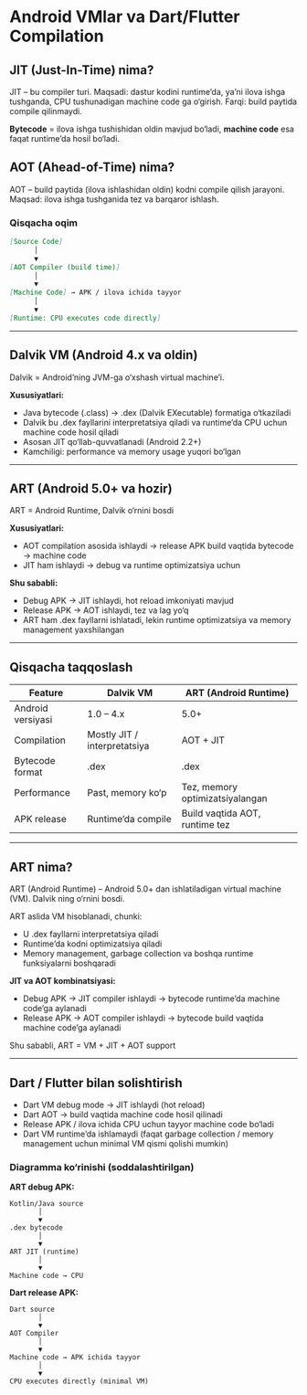 
# Android VMlar va Dart/Flutter Compilation

## JIT (Just-In-Time) nima?
JIT – bu compiler turi. Maqsadi: dastur kodini runtime’da, ya’ni ilova ishga tushganda, CPU tushunadigan machine code ga o‘girish. Farqi: build paytida compile qilinmaydi.

**Bytecode** = ilova ishga tushishidan oldin mavjud bo‘ladi, **machine code** esa faqat runtime’da hosil bo‘ladi.

## AOT (Ahead-of-Time) nima?
AOT – build paytida (ilova ishlashidan oldin) kodni compile qilish jarayoni. Maqsad: ilova ishga tushganida tez va barqaror ishlash.

### Qisqacha oqim
```markdown
[Source Code]
      │
      ▼
[AOT Compiler (build time)]
      │
      ▼
[Machine Code] → APK / ilova ichida tayyor
      │
      ▼
[Runtime: CPU executes code directly]
```

---

## Dalvik VM (Android 4.x va oldin)

Dalvik = Android’ning JVM-ga o‘xshash virtual machine’i.

**Xususiyatlari:**
- Java bytecode (.class) → .dex (Dalvik EXecutable) formatiga o‘tkaziladi
- Dalvik bu .dex fayllarini interpretatsiya qiladi va runtime’da CPU uchun machine code hosil qiladi
- Asosan JIT qo‘llab-quvvatlanadi (Android 2.2+)
- Kamchiligi: performance va memory usage yuqori bo‘lgan

---

## ART (Android 5.0+ va hozir)

ART = Android Runtime, Dalvik o‘rnini bosdi

**Xususiyatlari:**
- AOT compilation asosida ishlaydi → release APK build vaqtida bytecode → machine code
- JIT ham ishlaydi → debug va runtime optimizatsiya uchun

**Shu sababli:**
- Debug APK → JIT ishlaydi, hot reload imkoniyati mavjud
- Release APK → AOT ishlaydi, tez va lag yo‘q
- ART ham .dex fayllarni ishlatadi, lekin runtime optimizatsiya va memory management yaxshilangan

---

## Qisqacha taqqoslash

| Feature           | Dalvik VM           | ART (Android Runtime) |
|-------------------|---------------------|-----------------------|
| Android versiyasi | 1.0 – 4.x           | 5.0+                  |
| Compilation       | Mostly JIT / interpretatsiya | AOT + JIT         |
| Bytecode format   | .dex                | .dex                  |
| Performance       | Past, memory ko‘p    | Tez, memory optimizatsiyalangan |
| APK release       | Runtime’da compile  | Build vaqtida AOT, runtime tez |

---

## ART nima?

ART (Android Runtime) – Android 5.0+ dan ishlatiladigan virtual machine (VM). Dalvik ning o‘rnini bosdi.

ART aslida VM hisoblanadi, chunki:
- U .dex fayllarni interpretatsiya qiladi
- Runtime’da kodni optimizatsiya qiladi
- Memory management, garbage collection va boshqa runtime funksiyalarni boshqaradi

**JIT va AOT kombinatsiyasi:**
- Debug APK → JIT compiler ishlaydi → bytecode runtime’da machine code’ga aylanadi
- Release APK → AOT compiler ishlaydi → bytecode build vaqtida machine code’ga aylanadi

Shu sababli, ART = VM + JIT + AOT support

---

## Dart / Flutter bilan solishtirish

- Dart VM debug mode → JIT ishlaydi (hot reload)
- Dart AOT → build vaqtida machine code hosil qilinadi
- Release APK / ilova ichida CPU uchun tayyor machine code bo‘ladi
- Dart VM runtime’da ishlamaydi (faqat garbage collection / memory management uchun minimal VM qismi qolishi mumkin)

### Diagramma ko‘rinishi (soddalashtirilgan)

**ART debug APK:**
```
Kotlin/Java source
       │
       ▼
.dex bytecode
       │
       ▼
ART JIT (runtime)
       │
       ▼
Machine code → CPU
```

**Dart release APK:**
```
Dart source
       │
       ▼
AOT Compiler
       │
       ▼
Machine code → APK ichida tayyor
       │
       ▼
CPU executes directly (minimal VM)
```
